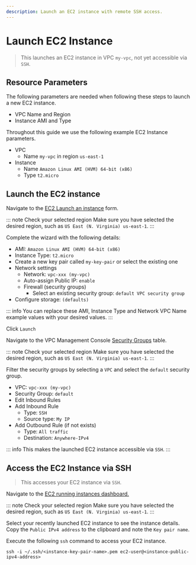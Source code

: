 ```yaml
---
description: Launch an EC2 instance with remote SSH access.
---
```


# Launch EC2 Instance

> This launches an EC2 instance in VPC `my-vpc`, not yet accessible via `SSH`.

## Resource Parameters

The following parameters are needed when following these steps to launch a new EC2 instance.

- VPC Name and Region
- Instance AMI and Type

Throughout this guide we use the following example EC2 Instance parameters.

- VPC
  - Name `my-vpc` in region `us-east-1`
- Instance
  - Name `Amazon Linux AMI (HVM) 64-bit (x86)`
  - Type `t2.micro`

## Launch the EC2 instance

Navigate to the [EC2 Launch an instance](https://console.aws.amazon.com/ec2/home#LaunchInstances:) form.

::: note Check your selected region
Make sure you have selected the desired region, such as `US East (N. Virginia) us-east-1`.
:::

Complete the wizard with the following details:

- AMI: `Amazon Linux AMI (HVM) 64-bit (x86)`
- Instance Type: `t2.micro`
- Create a new key pair called `my-key-pair` or select the existing one
- Network settings
  - Network: `vpc-xxx (my-vpc)`
  - Auto-assign Public IP: `enable`
  - Firewall (security groups)
    - Select an existing security group: `default VPC security group`
- Configure storage: `(defaults)`

::: info
You can replace these AMI, Instance Type and Network VPC Name example values with your desired values.
:::

Click `Launch`

Navigate to the VPC Management Console [Security Groups](https://console.aws.amazon.com/vpc/home#securityGroups:) table.

::: note Check your selected region
Make sure you have selected the desired region, such as `US East (N. Virginia) us-east-1`.
:::

Filter the security groups by selecting a `VPC` and select the `default` security group.

- VPC: `vpc-xxx (my-vpc)`
- Security Group: `default`
- Edit Inbound Rules
- Add Inbound Rule
  - Type: `SSH`
  - Source type: `My IP`
- Add Outbound Rule (if not exists)
  - Type: `All traffic`
  - Destination: `Anywhere-IPv4`

::: info
This makes the launched EC2 instance accessible via `SSH`.
:::

## Access the EC2 Instance via SSH

> This accesses your EC2 instance via `SSH`.

Navigate to the [EC2 running instances dashboard.](https://console.aws.amazon.com/ec2/home#Instances:instanceState=running)

::: note Check your selected region
Make sure you have selected the desired region, such as `US East (N. Virginia) us-east-1`.
:::

Select your recently launched EC2 instance to see the instance details. Copy the `Public IPv4 address` to the clipboard and note the `Key pair name`.

Execute the following `ssh` command to access your EC2 instance.

```bash:no-line-numbers
ssh -i ~/.ssh/<instance-key-pair-name>.pem ec2-user@<instance-public-ipv4-address>
```
